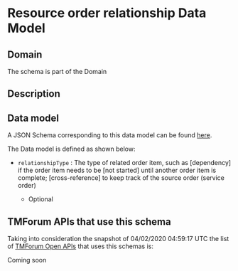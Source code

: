 # Resource order relationship Data Model

## Domain

The  schema is part of the  Domain

## Description



## Data model

A JSON Schema corresponding to this data model can be found
[here](https://github.com/tmforum-rand/schemas/blob/candidates/Resource/ResourceOrderRelationship.schema.json).

The Data model is defined as shown below:

- `relationshipType` : The type of related order item, such as [dependency] if the order item needs to be [not started] until another order item is complete; [cross-reference] to keep track of the source order (service order)

  - Optional






## TMForum APIs that use this schema

Taking into consideration the snapshot of 04/02/2020 04:59:17 UTC the list of [TMForum Open APIs](https://www.tmforum.org/open-apis/) that uses this schemas is:

Coming soon